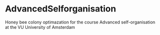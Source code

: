 # AdvancedSelforganisation

Honey bee colony optimazation for the course Advanced self-organisation at the 
VU University of Amsterdam
